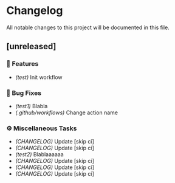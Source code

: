 # Changelog

All notable changes to this project will be documented in this file.

## [unreleased]

### 🚀 Features

- *(test)* Init workflow

### 🐛 Bug Fixes

- *(test1)* Blabla
- *(.github/workflows)* Change action name

### ⚙️ Miscellaneous Tasks

- *(CHANGELOG)* Update [skip ci]
- *(CHANGELOG)* Update [skip ci]
- *(test2)* Blablaaaaaa
- *(CHANGELOG)* Update [skip ci]
- *(CHANGELOG)* Update [skip ci]
- *(CHANGELOG)* Update [skip ci]

<!-- generated by git-cliff -->
